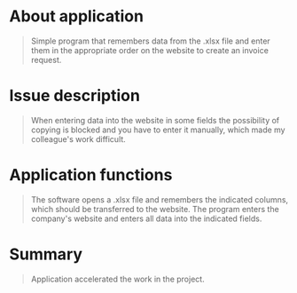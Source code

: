 # About application
> Simple program that remembers data from the .xlsx file and enter them in the appropriate order on the website to create an invoice request.

# Issue description
> When entering data into the website in some fields the possibility of copying is blocked and you have to enter it manually, which made my colleague's work difficult.

# Application functions
> The software opens a .xlsx file and remembers the indicated columns, which should be transferred to the website. The program enters the company's website and enters all data into the indicated fields.

# Summary
>  Application accelerated the work in the project.